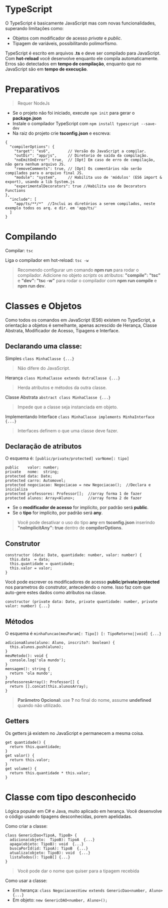 # TypeScript

O TypeScript é basicamente JavaScript mas com novas funcionalidades, superando limitações como:
- Objetos com modificador de acesso  *private*  e  *public*.
- Tipagem de  variáveis, possibilitando polimorfismo.

TypeScript é escrito em arquivos **.ts** e deve ser compilado para JavaScript.
Com **hot-reload** você desenvolve enquanto ele compila automaticamente.
Erros são detectados em **tempo de compilação**, enquanto que no JavaScript são em **tempo de execução**.

# Preparativos

> Requer NodeJs
- Se o projeto não foi iniciado, execute `npm init` para gerar o **package.json**
- Instale o compilador TypeScript com `npm install typescript --save-dev`
- Na raiz do projeto crie **tsconfig.json** e escreva:
```
{
  "compilerOptions": {
    "target": "es6",        // Versão do JavaScript a compilar.
    "outDir": "app/js",     // Diretorio de saída da compilação.
    "noEmitOnError": true,  // [Opt] Em caso de erro de compilação, não gera nenhum arquivo JS.
    "removeComments": true, // [Opt] Os comentários não serão compilados para o arquivo final JS.
    "module": "system",     // Habilita uso de 'módulos' (ES6 import & export), usando a lib System.js
    "experimentalDecorators": true //Habilita uso de Decorators Functions
},
  "include": [
    "app/ts/**/*"  //Inclui as diretórios a serem compilados, neste exemplo todos os arq. e dir. em 'app/ts/'
  ]
}
```
# Compilando

Compilar: `tsc`

Liga o compilador em hot-reload: `tsc -w`

> Recomendo configurar um comando **npm run** para rodar o compilador. Adicione no objeto *scripts* os atributos: **"compile": "tsc"** e **"dev":  "tsc -w"** para rodar o compilador com **npm run compile** e **npm run dev**.

# Classes e Objetos

Como todos os comandos em JavaScript (ES6) existem no TypeScript, a orientação a objetos é semelhante, apenas acrescido de Herança, Classe Abstrata, Modificador de Acesso, Tipagens e Interface.

## Declarando uma classe:

Simples
`class MinhaClasse {...}`
> Não difere do JavaScript.

Herança
`class MinhaClasse extends OutraClasse {...}`
> Herda atributos e métodos da outra classe.

Classe Abstrata
`abstract class MinhaClasse {...}`
> Impede que a classe seja instanciada em objeto.

Implementando Interface
`class MinhaClasse implements MinhaInterface {...}`
> Interfaces definem o que uma classe deve fazer.

## Declaração de atributos

O esquema é: `[public/private/protected] varNome[: tipo]`
```
public    valor: number;
private   nome:  string;
protected data: Date;
protected carro: Automovel;
protected negociacao: Negociacao = new Negociacao();  //Declara e inicializa
protected professores: Professor[];  //array forma 1 de fazer
protected alunos: Array<Aluno>;      //array forma 2 de fazer
```

- Se o **modificador de acesso** for implícito, por padrão será **public**.
- Se o **tipo** for implícito, por padrão será **any**.
> Você pode desativar o uso do tipo **any** em **tsconfig.json** inserindo **"noImplicitAny": true** dentro de **compilerOptions**.

## Construtor
```
constructor (data: Date, quantidade: number, valor: number) {
  this.data  = data;
  this.quantidade = quantidade;
  this.valor = valor;
}
```
Você pode escrever os modificadores de acesso **public**/**private**/**protected** nos parametros do construtor, antecedendo o nome. Isso faz com que auto-gere estes dados como atributos na classe.

`constructor (private data: Date, private quantidade: number, private valor: number) {...}`

## Métodos

O esquema é `minhaFuncao(meuParam[: Tipo]) [: TipoRetorno||void] {...}`
```
adicionaAluno(aluno: Aluno, inscrito?: boolean) {
  this.alunos.push(aluno);
}
meuMetodo(): void {
  console.log('ola mundo');
}
mensagem(): string {
  return 'ola mundo';
}
professoresArray(): Professor[] {
  return [].concat(this.alunosArray);
}
```
> **Parâmetro Opcional:** use **?** no final do nome, assume **undefined** quando não utilizado.

## Getters
Os getters já existem no JavaScript e permanecem a mesma coisa.
```
get quantidade() {
  return this.quantidade;
}
get valor() {
  return this.valor;
}
get volume() {
  return this.quantidade * this.valor;
}
```

# Classe com tipo desconhecido
Lógica popular em C# e Java, muito aplicado em herança.
Você desenvolve o código usando tipagens desconhecidas, porem apelidadas.

Como criar a classe:
```
class GenericDao<TipoA, TipoB> {
  adiciona(objeto:  TipoB): TipoA  {...}
  apaga(objeto: TipoB): void  {...}
  buscaPorId(id: TipoA): TipoB  {...}
  atualiza(objeto: TipoB): void  {...}
  listaTodos(): TipoB[] {...}
}
```
> Você pode dar o nome que quiser para a tipagem recebida

Como usar a classe:
- Em herança:
`class NegociacoesView extends GenericDao<number, Aluno>{...}`
- Em objeto:
`new GenericDAO<number, Aluno>();`

